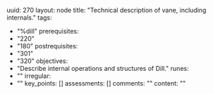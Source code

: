 uuid: 270
layout: node
title: "Technical description of vane, including internals."
tags:
 - "%dill"
prerequisites:
  - "220"
  - "180"
postrequisites:
  - "301"
  - "320"
objectives:
  - "Describe internal operations and structures of Dill."
runes:
  - ""
irregular:
  - ""
key_points: []
assessments: []
comments: ""
content: ""